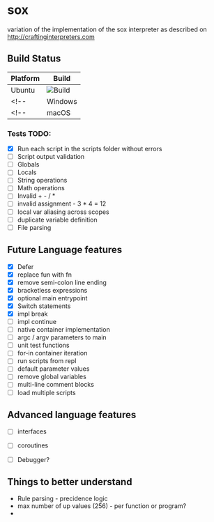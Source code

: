 # sox
variation of the implementation of the sox interpreter as described on http://craftinginterpreters.com

## Build Status

| Platform |  Build |
|----------|-------|
| Ubuntu | ![Build](https://github.com/freneticmonkey/sox/actions/workflows/ubuntu-build.yml/badge.svg) |
<!-- | Windows | ![Build](https://github.com/freneticmonkey/sox/actions/workflows/windows-build.yml/badge.svg) | -->
<!-- | macOS | ![Build](https://github.com/freneticmonkey/sox/actions/workflows/macos-build.yml/badge.svg) | -->

### Tests TODO:
- [x] Run each script in the scripts folder without errors
- [ ] Script output validation
- [ ] Globals
- [ ] Locals
- [ ] String operations
- [ ] Math operations
- [ ] Invalid + - / *
- [ ] invalid assignment - 3 * 4 = 12
- [ ] local var aliasing across scopes
- [ ] duplicate variable definition
- [ ] File parsing

## Future Language features
- [x] Defer
- [x] replace fun with fn
- [x] remove semi-colon line ending
- [x] bracketless expressions
- [x] optional main entrypoint
- [x] Switch statements
- [x] impl break
- [ ] impl continue
- [ ] native container implementation
- [ ] argc / argv parameters to main
- [ ] unit test functions
- [ ] for-in container iteration
- [ ] run scripts from repl
- [ ] default parameter values
- [ ] remove global variables
- [ ] multi-line comment blocks
- [ ] load multiple scripts

## Advanced language features
- [ ] interfaces
- [ ] coroutines
- [ ] Debugger?


## Things to better understand
- Rule parsing - precidence logic
- max number of up values (256) - per function or program?
- 